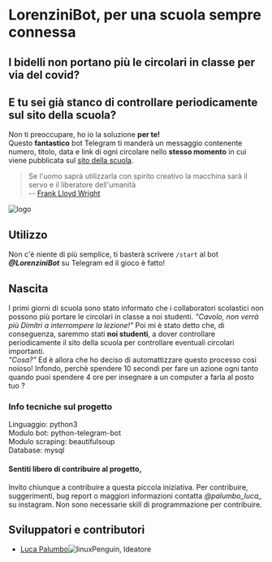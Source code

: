 # LorenziniBot, per una scuola sempre connessa
## I bidelli non portano più le circolari in classe per via del covid?
## E tu sei già stanco di controllare periodicamente sul sito della scuola?
Non ti preoccupare, ho io la soluzione **per te!**    
Questo **fantastico** bot Telegram ti manderà un messaggio contenente numero, titolo, data e link di ogni circolare nello **stesso momento** in cui viene pubblicata sul [sito della scuola](http://istitutolorenzinipescia.edu.it/).


> Se l'uomo saprà utilizzarla con spirito creativo la macchina sarà il servo e il liberatore dell'umanità  
> -- [Frank Lloyd Wright](https://it.wikipedia.org/wiki/Frank_Lloyd_Wright)


![logo](http://pezvaldinievole.altervista.org/wp-content/uploads/2017/11/lorenzini-1-300x300.png)

## Utilizzo
Non c'è niente di più semplice, 
ti basterà scrivere ```/start``` al bot **_@LorenziniBot_** su Telegram ed il gioco è fatto!

## Nascita
I primi giorni di scuola sono stato informato che i collaboratori scolastici non possono più portare le circolari in classe a noi studenti. *"Cavolo, non verrà più Dimitri a interrompere la lezione!"*
Poi mi è stato detto che, di conseguenza, saremmo stati **noi studenti**, a dover controllare periodicamente il sito della scuola per controllare eventuali circolari importanti.  
*"Cosa?"*
Ed è allora che ho deciso di automattizzare questo processo cosi noioso! Infondo, perchè spendere 10 secondi per fare un azione ogni tanto quando puoi spendere 4 ore per insegnare a un computer a farla al posto tuo ?


### Info tecniche sul progetto
Linguaggio: python3  
Modulo bot: python-telegram-bot  
Modulo  scraping: beautifulsoup  
Database: mysql

#### Sentiti libero di contribuire al progetto,
Invito chiunque a contribuire a questa piccola iniziativa.
Per contribuire, suggerimenti, bug report o maggiori informazioni contatta *@palumbo_luca_* su instagram. Non sono necessarie skill di programmazione per contribuire.

## Sviluppatori e contributori
- [Luca Palumbo](http://lucapalumbo.altervista.org)![linuxPenguin](https://sourceforge.net/images/icon_linux.gif "Utente Linux, ovviamente"), Ideatore


